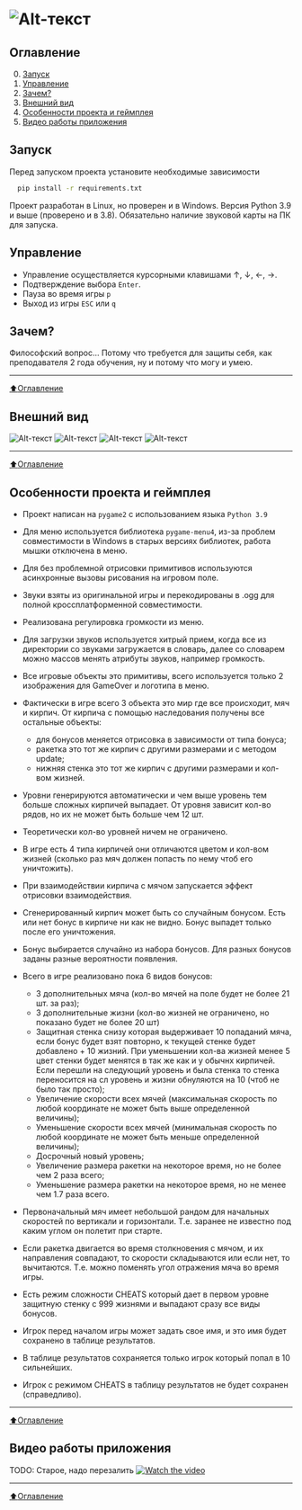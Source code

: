 # ![Alt-текст](resource/img/logo.png "Logo")

## Оглавление
0. [Запуск](#Запуск)
1. [Управление](#Управление)
2. [Зачем?](#Зачем?)
3. [Внешний вид](#Внешний-вид)
4. [Особенности проекта и геймплея](#Особенности-проекта-и-геймплея)
5. [Видео работы приложения](#Видео-работы-приложения)

## Запуск
Перед запуском проекта установите необходимые зависимости 
```bash
  pip install -r requirements.txt
```
Проект разработан в Linux, но проверен и в Windows.
Версия Python 3.9 и выше (проверено и в 3.8).
Обязательно наличие звуковой карты на ПК для запуска.

## Управление
* Управление осуществляется курсорными клавишами ↑, ↓, ←, →. 
* Подтверждение выбора `Enter`. 
* Пауза во время игры `p`
* Выход из игры `ESC` или `q`

## Зачем?
Философский вопрос... Потому что требуется для защиты себя, как преподавателя 2 года обучения, ну и потому что могу и умею.
____
[:arrow_up:Оглавление](#Оглавление)


## Внешний вид
![Alt-текст](resource/img/main01.png "Внешний вид меню") ![Alt-текст](resource/img/main02.png "Внешний таблицы очков")
![Alt-текст](resource/img/main03.png "Внешний игрового процесса") ![Alt-текст](resource/img/main04.png "Внешний окончания игры")

____
[:arrow_up:Оглавление](#Оглавление)


## Особенности проекта и геймплея

* Проект написан на `pygame2` с использованием языка `Python 3.9`
  
* Для меню используется библиотека `pygame-menu4`, из-за проблем совместимости в Windows в старых версиях библиотек, работа мышки отключена в меню.

* Для без проблемной отрисовки примитивов используются асинхронные вызовы рисования на игровом поле.
  
* Звуки взяты из оригинальной игры и перекодированы в .ogg для полной кроссплатформенной совместимости.
  
* Реализована регулировка громкости из меню.
  
* Для загрузки звуков используется хитрый прием, когда все из директории со звуками загружается в словарь, далее со словарем можно массов менять атрибуты звуков, например громкость.

* Все игровые объекты это примитивы, всего используется только 2 изображения для GameOver и логотипа в меню.

* Фактически в игре всего 3 объекта это мир где все происходит, мяч и кирпич. От кирпича с помощью наследования получены все остальные объекты:
    - для бонусов меняется отрисовка в зависимости от типа бонуса;
    - ракетка это тот же кирпич с другими размерами и с методом update;
    - нижняя стенка это тот же кирпич с другими размерами и кол-вом жизней.
    
* Уровни генерируются автоматически и чем выше уровень тем больше сложных кирпичей выпадает. От уровня зависит кол-во рядов, но их не может быть больше чем 12 шт.

* Теоретически кол-во уровней ничем не ограничено.

* В игре есть 4 типа кирпичей они отличаются цветом и кол-вом жизней (сколько раз мяч должен попасть по нему чтоб его уничтожить).

* При взаимодействии кирпича с мячом запускается эффект отрисовки взаимодействия. 
  
* Сгенерированный кирпич может быть со случайным бонусом. Есть или нет бонус в кирпиче ни как не видно. Бонус выпадет только после его уничтожения.

* Бонус выбирается случайно из набора бонусов. Для разных бонусов заданы разные вероятности появления.

* Всего в игре реализовано пока 6 видов бонусов:
  - 3 дополнительных мяча (кол-во мячей на поле будет не более 21 шт. за раз);
  - 3 дополнительные жизни (кол-во жизней не ограничено, но показано будет не более 20 шт)
  - Защитная стенка снизу которая выдерживает 10 попаданий мяча, если бонус будет взят повторно, к текущей стенке будет добавлено + 10 жизний. При уменьшении кол-ва жизней менее 5 цвет стенки будет менятся в так же как и у обычнх кирпичей. Если перешли на следующий уровень и была стенка то стенка переносится на сл уровень и жизни обнуляются на 10 (чтоб не было так просто);
  - Увеличение скорости всех мячей (максимальная скорость по любой координате не может быть выше определенной величины);
  - Уменьшение скорости всех мячей (минимальная скорость по любой координате не может быть меньше определенной величины);
  - Досрочный новый уровень;
  - Увеличение размера ракетки на некоторое время, но не более чем 2 раза всего;
  - Уменьшение размера ракетки на некоторое время, но не менее чем 1.7 раза всего.
  
* Первоначальный мяч имеет небольшой рандом для начальных скоростей по вертикали и горизонтали. Т.е. заранее не известно под каким углом он полетит при старте.

* Если ракетка двигается во время столкновения с мячом, и их направления совпадают, то скорости складываются или если нет, то вычитаются. Т.е. можно поменять угол отражения мяча во время игры.

* Есть режим сложности CHEATS который дает в первом уровне защитную стенку с 999 жизнями и выпадают сразу все виды бонусов.

* Игрок перед началом игры может задать свое имя, и это имя будет сохранено в таблице результатов.

* В таблице результатов сохраняется только игрок который попал в 10 сильнейших.

* Игрок с режимом CHEATS в таблицу результатов не будет сохранен (справедливо).

____
[:arrow_up:Оглавление](#Оглавление)


## Видео работы приложения
TODO: Старое, надо перезалить
[![Watch the video](https://img.youtube.com/vi/8OsAKaevQtY/maxresdefault.jpg)](https://www.youtube.com/watch?v=8OsAKaevQtY)
____
[:arrow_up:Оглавление](#Оглавление)
